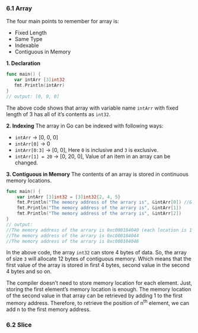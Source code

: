 ### 6.1 Array
The four main points to remember for array is:
- Fixed Length
- Same Type
- Indexable
- Contiguous in Memory

**1. Declaration**
 ```Go
 func main() {
	var intArr [3]int32  
	fmt.Println(intArr)
 }
 // output: [0, 0, 0]
```
 The above code shows that array with variable name `intArr` with fixed length of 3 has all of it’s contents as `int32`.

**2. Indexing**
The array in Go can be indexed with following ways:
- `intArr` &rarr; [0, 0, 0]
- `intArr[0]` &rarr; 0
- `intArr[0:3]` &rarr; [0, 0], Here `0` is inclusive and `3` is exclusive. 
- `intArr[1] = 20` &rarr; [0, 20, 0], Value of an item in an array can be changed.

**3. Contiguous in Memory**
The contents of an array is stored in continuous memory locations.
```Go
func main() {
	var intArr [3]int32 = [3]int32{2, 4, 5}
	fmt.Println("The memory address of the arrary is", &intArr[0]) //& prints out the memory location of that variable.
	fmt.Println("The memory address of the arrary is", &intArr[1])
	fmt.Println("The memory address of the arrary is", &intArr[2])
}
// output: 
//The memory address of the arrary is 0xc000184040 (each location is 1 byte)
//The memory address of the arrary is 0xc000184044
//The memory address of the arrary is 0xc000184048
```

In the above code, the array `int32` can store 4 bytes of data. So, the array of size `3` will allocate 12 bytes of contiguous memory. Which means that the first value of the array is stored in first 4 bytes, second value in the second 4 bytes and so on. 

The compiler doesn’t need to store memory location for each element. Just, storing the first element’s memory location is enough. The memory location of the second value in that array can be retrieved by adding 1 to the first memory address. Therefore, to retrieve the position of n<sup>th</sup> element, we can add n to the first memory address.

### 6.2 Slice
